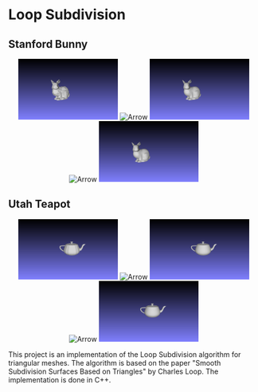 # Loop Subdivision

## Stanford Bunny
<p align="center">
  <img src="/Results/bunny_base.png" alt="Iteration 0" width="200">
  <img src="https://upload.wikimedia.org/wikipedia/commons/thumb/3/32/White_Right_Arrow.svg/120px-White_Right_Arrow.svg.png" alt="Arrow" width="50" height="50">
  <img src="/Results/bunny_lsd_1.png" alt="Iteration 1" width="200">
  <img src="https://upload.wikimedia.org/wikipedia/commons/thumb/3/32/White_Right_Arrow.svg/120px-White_Right_Arrow.svg.png" alt="Arrow" width="50" height="50">
  <img src="/Results/bunny_lsd_2.png" alt="Iteration 2" width="200">
</p>

## Utah Teapot
<p align="center">
  <img src="/Results/teapot_base04.png" alt="Iteration 0" width="200">
  <img src="https://upload.wikimedia.org/wikipedia/commons/thumb/3/32/White_Right_Arrow.svg/120px-White_Right_Arrow.svg.png" alt="Arrow" width="50" height="50">
  <img src="/Results/teapot_lsd_1.png" alt="Iteration 1" width="200">
  <img src="https://upload.wikimedia.org/wikipedia/commons/thumb/3/32/White_Right_Arrow.svg/120px-White_Right_Arrow.svg.png" alt="Arrow" width="50" height="50">
  <img src="/Results/teapot_lsd_2.png" alt="Iteration 2" width="200">
</p>


This project is an implementation of the Loop Subdivision algorithm for triangular meshes. The algorithm is based on the paper "Smooth Subdivision Surfaces Based on Triangles" by Charles Loop. The implementation is done in C++.